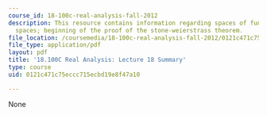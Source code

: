 ```yaml
---
course_id: 18-100c-real-analysis-fall-2012
description: This resource contains information regarding spaces of functions as metric
  spaces; beginning of the proof of the stone-weierstrass theorem.
file_location: /coursemedia/18-100c-real-analysis-fall-2012/0121c471c75eccc715ecbd19e8f47a10_MIT18_100CF12_l18sum.pdf
file_type: application/pdf
layout: pdf
title: '18.100C Real Analysis: Lecture 18 Summary'
type: course
uid: 0121c471c75eccc715ecbd19e8f47a10

---
```

None